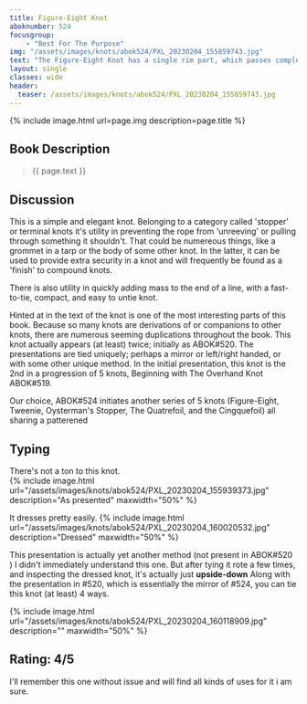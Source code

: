 ```yaml
---
title: Figure-Eight Knot
aboknumber: 524
focusgroup: 
    - "Best For The Purpose"
img: "/assets/images/knots/abok524/PXL_20230204_155859743.jpg"
text: "The Figure-Eight Knot has a single rim part, which passes completely around the neck, and it has another single part at the top which nips the end.  The Oysterman's Stopper (#526) has three parts around the rim and one part at the top, which nips the end.  That suggest a knot, between the two, with two rim parts, and with the end nipped by a single top part."
layout: single
classes: wide
header:
  teaser: /assets/images/knots/abok524/PXL_20230204_155859743.jpg
---
```


{% include image.html url=page.img description=page.title %}

## Book Description
> {{ page.text }}

## Discussion

This is a simple and elegant knot.  Belonging to a category called 'stopper' or terminal knots it's utility in preventing the rope from 'unreeving' or pulling through something it shouldn't.  That could be numereous things, like a grommet in a tarp or the body of some other knot.  In the latter, it can be used to provide extra security in a knot and will frequently be found as a 'finish' to compound knots.

There is also utility in quickly adding mass to the end of a line, with a fast-to-tie, compact, and easy to untie knot.

Hinted at in the text of the knot is one of the most interesting parts of this book. Because so many knots are derivations of or companions to other knots, there are numerous seeming duplications throughout the book. This knot actually appears (at least) twice; initially as ABOK#520.  The presentations are tied uniquely; perhaps a mirror or left/right handed, or with some other unique method.  In the initial presentation, this knot is the 2nd in a progression of 5 knots, Beginning with The Overhand Knot ABOK#519.

Our choice, ABOK#524 initiates another series of 5 knots (Figure-Eight, Tweenie, Oysterman's Stopper, The Quatrefoil, and the Cingquefoil) all sharing a patterened 

## Typing

There's not a ton to this knot.   
{% include image.html url="/assets/images/knots/abok524/PXL_20230204_155939373.jpg" description="As presented" maxwidth="50%" %}

It dresses pretty easily.
{% include image.html url="/assets/images/knots/abok524/PXL_20230204_160020532.jpg" description="Dressed"  maxwidth="50%" %}

This presentation is actually yet another method (not present in ABOK#520 )  I didn't immediately understand this one.  But after tying it rote a few times, and inspecting the dressed knot, it's actually just **upside-down**  Along with the presentation in #520, which is essentially the mirror of #524, you can tie this knot (at least) 4 ways.  

{% include image.html url="/assets/images/knots/abok524/PXL_20230204_160118909.jpg" description=""  maxwidth="50%" %}

## Rating:  4/5

I'll remember this one without issue and will find all kinds of uses for it i am sure.

